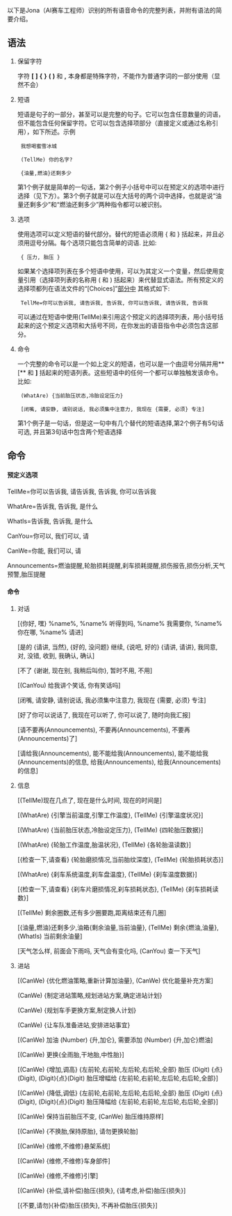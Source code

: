 以下是Jona（AI赛车工程师）识别的所有语音命令的完整列表，并附有语法的简要介绍。

## 语法

1. 保留字符

   	字符 **[**  **]**  **{**  **}**  **(**  **)** 和  **,**  本身都是特殊字符，不能作为普通字词的一部分使用（显然不会）
   
2. 短语

	短语是句子的一部分，甚至可以是完整的句子。它可以包含任意数量的词语，但不能包含任何保留字符。它可以包含选择项部分（直接定义或通过名称引用），如下所述。示例
   
		我想喝蜜雪冰城

		(TellMe) 你的名字?
		
		{油量,燃油}还剩多少
		
   	第1个例子就是简单的一句话，第2个例子小括号中可以在预定义的选项中进行选择（见下方）。第3个例子就是可以在大括号的两个词中选择，也就是说“油量还剩多少”和“燃油还剩多少”两种指令都可以被识别。


3. 选项

	使用选项可以定义短语的替代部分。替代的短语必须用 { 和 } 括起来，并且必须用逗号分隔。每个选项只能包含简单的词语. 比如:
   
		{ 压力, 胎压 }

   如果某个选择项列表在多个短语中使用，可以为其定义一个变量，然后使用变量引用（选择项列表的名称用 ( 和 ) 括起来）来代替显式语法。所有预定义的选择项都列在语法文件的“[Choices]”[部分中](https://github.com/SeriousOldMan/Simulator-Controller/blob/main/Sources/Assistants/Grammars/Choices.zh) 其格式如下:

		TellMe=你可以告诉我, 请告诉我, 告诉我, 你可以告诉我, 请告诉我, 告诉我

   可以通过在短语中使用(TellMe)来引用这个预定义的选择项列表，用小括号括起来的这个预定义选项和大括号不同，在你发出的语音指令中必须包含这部分。

4. 命令

	一个完整的命令可以是一个如上定义的短语，也可以是一个由逗号分隔并用**[** 和 **]** 括起来的短语列表。这些短语中的任何一个都可以单独触发该命令。比如:

		(WhatAre) {当前胎压状态,冷胎设定压力}
		
		[闭嘴, 请安静, 请别说话, 我必须集中注意力, 我现在 {需要, 必须} 专注] 

   	第1个例子是一句话，但是这一句中有几个替代的短语选择,第2个例子有5句话可选, 并且第3句话中包含两个短语选择

## 命令

#### 预定义选项

TellMe=你可以告诉我, 请告诉我, 告诉我, 你可以告诉我

WhatAre=告诉我, 告诉我, 是什么

WhatIs=告诉我, 告诉我, 是什么

CanYou=你可以, 我们可以, 请

CanWe=你能, 我们可以, 请

Announcements=燃油提醒,轮胎损耗提醒,刹车损耗提醒,损伤报告,损伤分析,天气预警,胎压提醒

#### 命令

1.  对话

	[{你好, 嘿} %name%, %name% 听得到吗, %name% 我需要你, %name% 你在哪, %name% 请进]
	
	[是的 {请讲, 当然}, {好的, 没问题} 继续, {说吧, 好的} {请讲, 请讲}, 我同意, 对, 没错, 收到, 我确认, 确认] 
	
	[不了 {谢谢, 现在别, 我稍后叫你}, 暂时不用, 不用] 
	
	[(CanYou) 给我讲个笑话, 你有笑话吗] 
	
	[闭嘴, 请安静, 请别说话, 我必须集中注意力, 我现在 {需要, 必须} 专注] 
	
	[好了你可以说话了, 我现在可以听了, 你可以说了, 随时向我汇报] 
	
	[请不要再(Announcements), 不要再(Announcements), 不要再(Announcements)了] 
	
	[请给我(Announcements), 能不能给我(Announcements), 能不能给我(Announcements)的信息, 给我(Announcements), 给我(Announcements)的信息]

2.  信息

	[(TellMe)现在几点了, 现在是什么时间, 现在的时间是]

	[(WhatAre) {引擎当前温度,引擎工作温度}, (TellMe) {引擎温度状况}]

	[(WhatAre) {当前胎压状态,冷胎设定压力}, (TellMe) {四轮胎压数据}]

	[(WhatAre) {轮胎工作温度,胎温状况}, (TellMe) {各轮胎温读数}]

	[{检查一下,请查看} {轮胎磨损情况,当前胎纹深度}, (TellMe) {轮胎损耗状态}]

	[(WhatAre) {刹车系统温度,刹车盘温度}, (TellMe) {刹车温度数据}]

	[{检查一下,请查看} {刹车片磨损情况,刹车损耗状态}, (TellMe) {刹车损耗读数}]

	[(TellMe) 剩余圈数,还有多少圈要跑,距离结束还有几圈]

	[{油量,燃油}还剩多少,油箱{剩余油量,当前油量}, (TellMe) 剩余{燃油,油量}, (WhatIs) 当前剩余油量]
	
	[天气怎么样, 前面会下雨吗, 天气会有变化吗, (CanYou) 查一下天气]

3.  进站

	[(CanWe) {优化燃油策略,重新计算加油量}, (CanWe) 优化能量补充方案]

	(CanWe) {制定进站策略,规划进站方案,确定进站计划}

	(CanWe) {规划车手更换方案,制定换人计划}

	(CanWe) {让车队准备进站,安排进站事宜}

	[(CanWe) 加油 (Number) {升,加仑}, 需要添加 (Number) {升,加仑}燃油]

	[(CanWe) 更换{全雨胎,干地胎,中性胎}]

	[(CanWe) {增加,调高} {左前轮,右前轮,左后轮,右后轮,全部} 胎压 (Digit) {点} (Digit), (Digit){点}(Digit) 胎压增幅给 {左前轮,右前轮,左后轮,右后轮,全部}]

	[(CanWe) {降低,调低} {左前轮,右前轮,左后轮,右后轮,全部} 胎压 (Digit) {点} (Digit), (Digit){点}(Digit) 胎压降幅给 {左前轮,右前轮,左后轮,右后轮,全部}]

	[(CanWe) 保持当前胎压不变, (CanWe) 胎压维持原样]

	[(CanWe) {不换胎,保持原胎}, 请勿更换轮胎]

	[(CanWe) {维修,不维修}悬架系统]

	[(CanWe) {维修,不维修}车身部件]

	[(CanWe) {维修,不维修}引擎]

	[(CanWe) {补偿,请补偿}胎压{损失}, {请考虑,补偿}胎压{损失}]

	[{不要,请勿}{补偿}胎压{损失}, 不再补偿胎压{损失}]